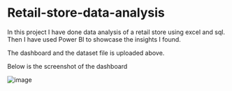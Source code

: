 # Retail-store-data-analysis
In this project I have done data analysis of a retail store using excel and sql. Then I have used Power BI to showcase the insights I found.

The dashboard and the dataset file is uploaded above.

Below is the screenshot of the dashboard

![image](https://github.com/codervaishali/Retail-store-data-analysis/assets/121167987/21990bec-5809-4d37-822c-70bd412363eb)

